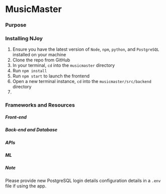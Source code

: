 # MusicMaster

### Purpose

### Installing NJoy
1. Ensure you have the latest version of `Node`, `npm`, `python`, and `PostgreSQL` installed on your machine
2. Clone the repo from GitHub
3. In your terminal, `cd` into the `musicmaster` directory
4. Run `npm install`
5. Run `npm start` to launch the frontend
6. Open a new terminal instance, `cd` into the `musicmaster/src/backend` directory
7. 

### Frameworks and Resources
##### Front-end


##### Back-end and Database


##### APIs


##### ML

##### Note
Please provide new PostgreSQL login details configuration details in a `.env` file if using the app.
